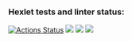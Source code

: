 ### Hexlet tests and linter status:
[![Actions Status](https://github.com/DmitryVerchenko/java-project-61/actions/workflows/hexlet-check.yml/badge.svg)](https://github.com/DmitryVerchenko/java-project-61/actions)
<a href="https://codeclimate.com/github/DmitryVerchenko/java-project-61/maintainability"><img src="https://api.codeclimate.com/v1/badges/4f1a0c7557212fda6912/maintainability" /></a>
<a href="https://asciinema.org/a/edcayQLbfem3gEVCwHQgg3P9L" target="_blank"><img src="https://asciinema.org/a/edcayQLbfem3gEVCwHQgg3P9L.svg" /></a>
<a href="https://asciinema.org/a/4PDwbyPaWLcWj8eZx6WEI3536" target="_blank"><img src="https://asciinema.org/a/4PDwbyPaWLcWj8eZx6WEI3536.svg" /></a>
